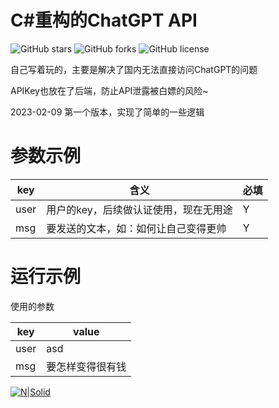 # C#重构的ChatGPT API

 <a href="https://github.com/XiaozhongMiao/ChatGPTApi-CSharp/stargazers" style="text-decoration:none" >
        <img src="https://img.shields.io/github/stars/XiaozhongMiao/ChatGPTApi-CSharp.svg" alt="GitHub stars"/>
    </a>
    <a href="https://github.com/XiaozhongMiao/ChatGPTApi-CSharp/network" style="text-decoration:none" >
        <img src="https://img.shields.io/github/forks/XiaozhongMiao/ChatGPTApi-CSharp.svg" alt="GitHub forks"/>
    </a>
    <a href="https://github.com/XiaozhongMiao/ChatGPTApi-CSharp/blob/master/LICENSE" style="text-decoration:none" >
        <img src="https://img.shields.io/badge/License-CC%20BY--NC%204.0-lightgrey.svg" alt="GitHub license"/>
    </a>

自己写着玩的，主要是解决了国内无法直接访问ChatGPT的问题

APIKey也放在了后端，防止API泄露被白嫖的风险~

2023-02-09 第一个版本，实现了简单的一些逻辑

# 参数示例

| key    | 含义                                         |必填   |
| --------| -------------------------------------------|-----|
| user    | 用户的key，后续做认证使用，现在无用途         |   Y  |
| msg     | 要发送的文本，如：如何让自己变得更帅          |   Y  |

# 运行示例

使用的参数

| key    | value                                         |
| --------| -------------------------------------------|
| user    | asd                                        |
| msg     | 要怎样变得很有钱                            |

[![N|Solid](https://static.kkws.vip/github/chatgpt/demo.jpg)](https://github.com/XiaozhongMiao/ChatGPTApi-CSharp)

